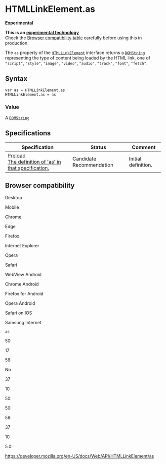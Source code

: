 # HTMLLinkElement.as

**Experimental**

**This is an [experimental technology](https://developer.mozilla.org/en-US/docs/MDN/Guidelines/Conventions_definitions#experimental)**  
Check the [Browser compatibility table](#browser_compatibility) carefully before using this in production.

The `as` property of the [`HTMLLinkElement`](../htmllinkelement) interface returns a [`DOMString`](../domstring) representing the type of content being loaded by the HTML link, one of `"script"`, `"style"`, `"image"`, `"video"`, `"audio"`, `"track"`, `"font"`, `"fetch"`.

## Syntax

    var as = HTMLLinkElement.as
    HTMLLinkElement.as = as

### Value

A [`DOMString`](../domstring).

## Specifications

<table><thead><tr class="header"><th>Specification</th><th>Status</th><th>Comment</th></tr></thead><tbody><tr class="odd"><td><a href="https://w3c.github.io/preload/#as-attribute">Preload<br />
<span class="small">The definition of 'as' in that specification.</span></a></td><td><span class="spec-cr">Candidate Recommendation</span></td><td>Initial definition.</td></tr></tbody></table>

## Browser compatibility

Desktop

Mobile

Chrome

Edge

Firefox

Internet Explorer

Opera

Safari

WebView Android

Chrome Android

Firefox for Android

Opera Android

Safari on IOS

Samsung Internet

`as`

50

17

56

No

37

10

50

50

56

37

10

5.0

<a href="https://developer.mozilla.org/en-US/docs/Web/API/HTMLLinkElement/as" class="_attribution-link">https://developer.mozilla.org/en-US/docs/Web/API/HTMLLinkElement/as</a>
